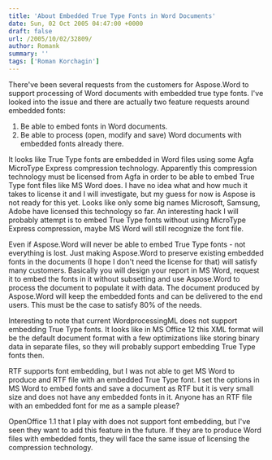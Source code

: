 ```yaml
---
title: 'About Embedded True Type Fonts in Word Documents'
date: Sun, 02 Oct 2005 04:47:00 +0000
draft: false
url: /2005/10/02/32809/
author: Romank
summary: ''
tags: ['Roman Korchagin']
---
```


There've been several requests from the customers for Aspose.Word to support processing of Word documents with embedded true type fonts. I've looked into the issue and there are actually two feature requests around embedded fonts:

1.  Be able to embed fonts in Word documents.
2.  Be able to process (open, modify and save) Word documents with embedded fonts already there.

It looks like True Type fonts are embedded in Word files using some Agfa MicroType Express compression technology. Apparently this compression technology must be licensed from Agfa in order to be able to embed True Type font files like MS Word does. I have no idea what and how much it takes to license it and I will investigate, but my guess for now is Aspose is not ready for this yet. Looks like only some big names Microsoft, Samsung, Adobe have licensed this technology so far. An interesting hack I will probably attempt is to embed True Type fonts without using MicroType Express compression, maybe MS Word will still recognize the font file.

Even if Aspose.Word will never be able to embed True Type fonts - not everything is lost. Just making Aspose.Word to preserve existing embedded fonts in the documents (I hope I don't need the license for that) will satisfy many customers. Basically you will design your report in MS Word, request it to embed the fonts in it without subsetting and use Aspose.Word to process the document to populate it with data. The document produced by Aspose.Word will keep the embedded fonts and can be delivered to the end users. This must be the case to satisfy 80% of the needs.

Interesting to note that current WordprocessingML does not support embedding True Type fonts. It looks like in MS Office 12 this XML format will be the default document format with a few optimizations like storing binary data in separate files, so they will probably support embedding True Type fonts then.

RTF supports font embedding, but I was not able to get MS Word to produce and RTF file with an embedded True Type font. I set the options in MS Word to embed fonts and save a document as RTF but it is very small size and does not have any embedded fonts in it. Anyone has an RTF file with an embedded font for me as a sample please?

OpenOffice 1.1 that I play with does not support font embedding, but I've seen they want to add this feature in the future. If they are to produce Word files with embedded fonts, they will face the same issue of licensing the compression technology.







